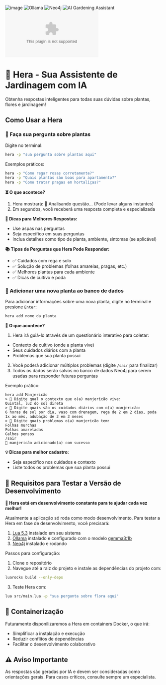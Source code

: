 ![image](https://img.shields.io/badge/Lua-2C2D72?style=for-the-badge&logo=lua&logoColor=white)
![Ollama](https://img.shields.io/badge/Ollama-7C4DFF?style=for-the-badge&logo=ollama&logoColor=white)
![Neo4j](https://img.shields.io/badge/Neo4j-018bff?style=for-the-badge&logo=neo4j&logoColor=white)
![AI Gardening Assistant](https://img.shields.io/badge/AI%20Gardening%20Assistant-4CAF50?style=for-the-badge&logo=leaf&logoColor=white)
![GitHub repo size](https://img.shields.io/github/repo-size/KauanLuc/hera.ai?style=for-the-badge)
# 🌿 Hera - Sua Assistente de Jardinagem com IA

Obtenha respostas inteligentes para todas suas dúvidas sobre plantas, flores e jardinagem!

## Como Usar a Hera

### 💬 Faça sua pergunta sobre plantas

Digite no terminal:
```bash
hera -p "sua pergunta sobre plantas aqui"
```

Exemplos práticos:
```bash
hera -p "Como regar rosas corretamente?"
hera -p "Quais plantas são boas para apartamento?"
hera -p "Como tratar pragas em hortaliças?"
```

**⏳ O que acontece?**
1. Hera mostrará: 🤖 Analisando questão... (Pode levar alguns instantes)
2. Em segundos, você receberá uma resposta completa e especializada

**🌟 Dicas para Melhores Respostas:**
- Use aspas nas perguntas
- Seja específico em suas perguntas
- Inclua detalhes como tipo de planta, ambiente, sintomas (se aplicável)

**📚 Tipos de Perguntas que Hera Pode Responder:**
- ✅ Cuidados com rega e solo
- ✅ Solução de problemas (folhas amarelas, pragas, etc.)
- ✅ Melhores plantas para cada ambiente
- ✅ Dicas de cultivo e poda

### 💾 Adicionar uma nova planta ao banco de dados

Para adicionar informações sobre uma nova planta, digite no terminal e presione `Enter`:
```bash
hera add nome_da_planta
```

**📝 O que acontece?**
1. Hera irá guiá-lo através de um questionário interativo para coletar:
 - Contexto de cultivo (onde a planta vive)
 - Seus cuidados diários com a planta
 - Problemas que sua planta possui
2. Você poderá adicionar múltiplos problemas (digite `/sair` para finalizar)
3. Todos os dados serão salvos no banco de dados Neo4j para serem usadas para responder futuras perguntas

Exemplo prático:
```
hera add Manjericão
> 🤖 Digite qual o contexto que o(a) manjericão vive: 
Quintal, luz do sol direta
> 🤖 Digite quais são os cuidados diários com o(a) manjericão: 
6 horas de sol por dia, vaso com drenagem, rega de 2 em 2 dias, poda 1x ao mês, adubação de 3 em 3 meses
> 🤖 Digite quais problemas o(a) manjericão tem: 
Folhas murchas
Folhas amareladas
Galhos pensos
/sair
🤖 manjericão adicionado(a) com sucesso
```

**💡 Dicas para melhor cadastro:**
- Seja específico nos cuidados e contexto
- Liste todos os problemas que sua planta possui

## 🔧 Requisitos para Testar a Versão de Desenvolvimento
**🌱 Hera está em desenvolvimento constante para te ajudar cada vez melhor!**

Atualmente a aplicação só roda como modo desenvolvimento. Para testar a Hera em fase de desenvolvimento, você precisará:
1. [Lua 5.3](https://www.lua.org/) instalado em seu sistema
2. [Ollama](https://ollama.com/) instalado e configurado com o modelo [gemma3:1b](https://ollama.com/library/gemma3:1b)
3. [Neo4j](https://neo4j.com/) instalado e rodando

Passos para configuração:
1. Clone o repositório
2. Navegue até a raiz do projeto e instale as dependências do projeto com:
```bash
luarocks build --only-deps
```
3. Teste Hera com:
```bash
lua src/main.lua -p "sua pergunta sobre flora aqui"
```

## 🐳 Containerização
Futuramente disponilizaremos a Hera em containers Docker, o que irá:
- Simplificar a instalação e execução
- Reduzir conflitos de dependências
- Facilitar o desenvolvimento colaborativo

## ⚠️ Aviso Importante
As respostas são geradas por IA e devem ser consideradas como orientações gerais. Para casos críticos, consulte sempre um especialista.
